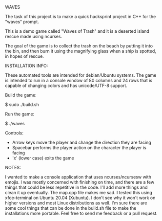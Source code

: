 WAVES

The task of this project is to make a quick hacksprint project in C++ for the "waves" prompt.

This is a demo game called "Waves of Trash" and it is a deserted island rescue made using ncurses.

The goal of the game is to collect the trash on the beach by putting it into the bin, and then burn it using the magnifying glass when a ship is spotted, in hopes of rescue.

INSTALLATION INFO:

These automated tools are intended for debian/Ubuntu systems. The game is intended to run in a console window of 80 columns and 24 rows that is capable of changing colors and has unicode/UTF-8 support.

Build the game:

$ sudo ./build.sh

Run the game:

$ ./waves

Controls:

- Arrow keys move the player and change the direction they are facing
- Spacebar performs the player action on the character the player is facing
- 'x' (lower case) exits the game

NOTES:

I wanted to make a console application that uses ncurses/ncursesw with emojis. I was mostly concerned with finishing on time, and there are a few things that could be less repetitive in the code. I'll add more things and clean it up eventually. The map.cpp file makes me sad. I tested this using xfce-terminal on Ubuntu 20.04 (Xubuntu). I don't see why it won't work on higher versions and most Linux distributions as well. I'm sure there are some cool things that can be done in the build.sh file to make the installations more portable. Feel free to send me feedback or a pull request.
